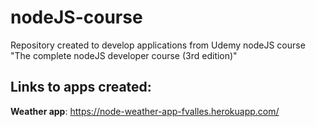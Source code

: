 # nodeJS-course

Repository created to develop applications from Udemy nodeJS course "The complete nodeJS developer course (3rd edition)"

## Links to apps created:

**Weather app**: https://node-weather-app-fvalles.herokuapp.com/
